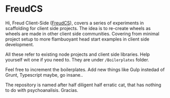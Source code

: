 # FreudCS

Hi, Freud Client-Side ([FreudCS](https://github.com/freudgroup/freudcs)), covers a series of experiments in scaffolding for client side projects.
The idea is to re-create wheels as wheels are made in other client side communities.
Covering from minimal project setup to more flambuoyant head start examples in client side development.

All these refer to existing node projects and client side libraries.
Help yourself wit one if you need to.
They are under ```/Boilerplates``` folder.

Feel free to increment the boilerplates.
Add new things like Gulp instedad of Grunt, Typescript maybe, go insane.. 

The repository is named after half diligent half erratic cat, that has nothing to do with psychoanalisis.
Gracias.
